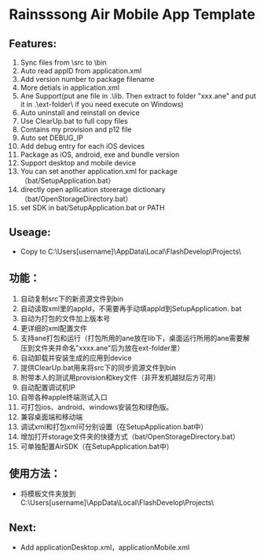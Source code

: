Rainsssong Air Mobile App Template
=============
## Features:
1. Sync files from \src to \bin
2. Auto read appID from application.xml
3. Add version number to package filename
4. More detials in application.xml
5. Ane Support(put ane file in .\lib\. Then extract to folder "xxx.ane" and put it in .\ext-folder\ if you need execute on Windows)
6. Auto uninstall and reinstall on device
7. Use ClearUp.bat to full copy files
8. Contains my provision and p12 file
9. Auto set DEBUG_IP
10. Add debug entry for each iOS devices
11. Package as iOS, android, exe and bundle version
12. Support desktop and mobile device
13. You can set another application.xml for package（bat/SetupApplication.bat）
14. directly open apllication storerage dictionary（bat/OpenStorageDirectory.bat）
15. set SDK in bat/SetupApplication.bat or PATH

## Useage:
* Copy to C:\Users\[username]\AppData\Local\FlashDevelop\Projects\


## 功能：
1. 自动复制src下的新资源文件到bin
2. 自动读取xml里的appId，不需要再手动填appId到SetupApplication. bat
3. 自动为打包的文件加上版本号
4. 更详细的xml配置文件
5. 支持ane打包和运行（打包所用的ane放在lib下，桌面运行所用的ane需要解压到文件夹并命名"xxxx.ane"后为放在ext-folder里）
6. 自动卸载并安装生成的应用到device
7. 提供ClearUp.bat用来将src下的同步资源文件到bin
8. 附带本人的测试用provision和key文件（非开发机越狱后方可用）
9. 自动配置调试机IP
10. 自带各种apple终端测试入口
11. 可打包ios、android、windows安装包和绿色版。
12. 兼容桌面端和移动端
13. 调试xml和打包xml可分别设置（在SetupApplication.bat中）
14. 增加打开storage文件夹的快捷方式（bat/OpenStorageDirectory.bat）
15. 可单独配置AirSDK（在SetupApplication.bat中）

## 使用方法：
* 将模板文件夹放到C:\Users\[username]\AppData\Local\FlashDevelop\Projects\

## Next:
* Add applicationDesktop.xml，applicationMobile.xml